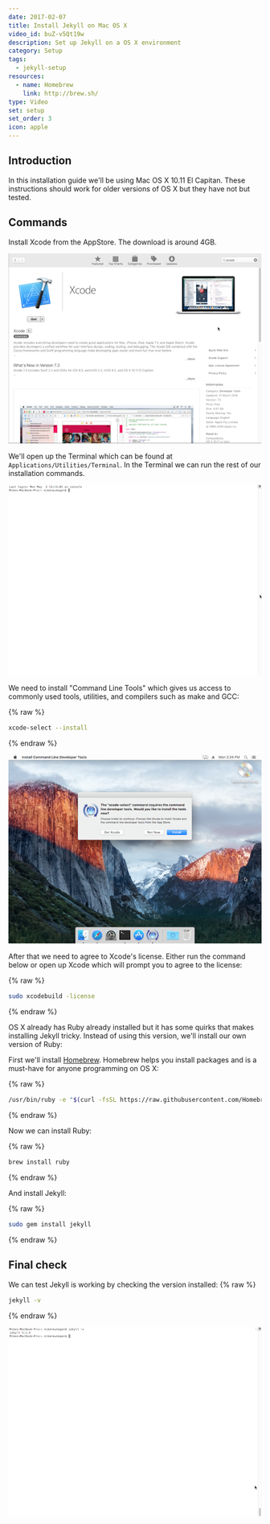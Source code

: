 ```yaml
---
date: 2017-02-07
title: Install Jekyll on Mac OS X
video_id: buZ-v5Qt19w
description: Set up Jekyll on a OS X environment
category: Setup
tags:
  - jekyll-setup
resources:
  - name: Homebrew
    link: http://brew.sh/
type: Video
set: setup
set_order: 3
icon: apple
---
```

## Introduction

In this installation guide we'll be using Mac OS X 10.11 El Capitan. These instructions should work for older versions of OS X but they have not but tested.

## Commands

Install Xcode from the AppStore. The download is around 4GB.

![Xcode](/images/tutorials/mac-install/xcode.png)

We'll open up the Terminal which can be found at `Applications/Utilities/Terminal`. In the Terminal we can run the rest of our installation commands.

![Terminal](/images/tutorials/mac-install/terminal.png)

We need to install "Command Line Tools" which gives us access to commonly used tools, utilities, and compilers such as make and GCC:

{% raw %}
~~~bash
xcode-select --install
~~~
{% endraw %}

![Command Line Tools](/images/tutorials/mac-install/xcode-select.png)

After that we need to agree to Xcode's license. Either run the command below or open up Xcode which will prompt you to agree to the license:

{% raw %}
~~~bash
sudo xcodebuild -license
~~~
{% endraw %}

OS X already has Ruby already installed but it has some quirks that makes installing Jekyll tricky. Instead of using this version, we'll install our own version of Ruby:

First we'll install [Homebrew](http://brew.sh/). Homebrew helps you install packages and is a must-have for anyone programming on OS X:

{% raw %}
~~~bash
/usr/bin/ruby -e "$(curl -fsSL https://raw.githubusercontent.com/Homebrew/install/master/install)"
~~~
{% endraw %}

Now we can install Ruby:

{% raw %}
~~~bash
brew install ruby
~~~
{% endraw %}

And install Jekyll:

{% raw %}
~~~bash
sudo gem install jekyll
~~~
{% endraw %}

## Final check

We can test Jekyll is working by checking the version installed:
{% raw %}
~~~bash
jekyll -v
~~~
{% endraw %}

![Version](/images/tutorials/mac-install/version.png)

